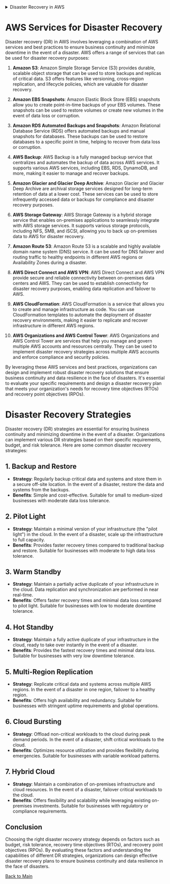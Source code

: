 <details>




<summary>Disaster Recovery in AWS</summary>

# Disaster Recovery in AWS
Disaster recovery (DR) in AWS refers to the process of preparing for and recovering from potential disasters or disruptions that could impact the availability or functionality of your applications and data running on AWS infrastructure. AWS offers a variety of services and features to help organizations implement robust disaster recovery strategies that ensure business continuity and minimize downtime in the event of a disaster.

## Key Components of AWS Disaster Recovery

### 1. Region and Availability Zone (AZ) Redundancy

AWS Regions and Availability Zones (AZs) are geographically distributed data centers designed to provide high availability and fault tolerance. By deploying resources across multiple AWS Regions and AZs, organizations can achieve redundancy and minimize the impact of disasters or failures in a single location.

### 2. Data Replication and Backup

AWS offers various services for data replication and backup, including Amazon S3 for object storage, Amazon RDS for relational databases, and Amazon EBS for block storage. Organizations can leverage these services to replicate data across multiple regions, create backups, and implement data retention policies to ensure data availability and integrity in the event of a disaster.

### 3. Disaster Recovery Planning

Effective disaster recovery planning is essential for ensuring business continuity and minimizing downtime in the event of a disaster. AWS provides tools and resources to help organizations develop and implement disaster recovery plans, including AWS Well-Architected Framework, AWS Disaster Recovery whitepapers, and AWS Partner Network (APN) partners specializing in disaster recovery solutions.

### 4. Automated Backup and Recovery

AWS offers services and features for automated backup and recovery, such as AWS Backup and Amazon CloudWatch Events. Organizations can use these services to automate backup processes, schedule regular backups, and trigger automated recovery workflows in response to predefined events or conditions.

## Best Practices for AWS Disaster Recovery

- **Define Recovery Objectives**: Define recovery time objectives (RTOs) and recovery point objectives (RPOs) to establish clear goals and priorities for disaster recovery planning.
- **Implement Redundancy**: Deploy resources across multiple AWS Regions and Availability Zones to achieve redundancy and fault tolerance.
- **Automate Backup and Recovery**: Use AWS services and features for automated backup and recovery to streamline processes and minimize manual intervention.
- **Test and Validate**: Regularly test and validate disaster recovery plans to ensure they meet organizational requirements and can effectively recover from potential disasters or disruptions.

## Conclusion

Disaster recovery in AWS involves preparing for and recovering from potential disasters or disruptions that could impact the availability or functionality of your applications and data running on AWS infrastructure. By leveraging AWS services and best practices for disaster recovery planning, organizations can ensure business continuity, minimize downtime, and maintain operational resilience in the face of disasters.

For more information on disaster recovery in AWS and best practices, refer to the [AWS Disaster Recovery whitepapers](https://aws.amazon.com/whitepapers/disaster-recovery/).

</details>

# AWS Services for Disaster Recovery

Disaster recovery (DR) in AWS involves leveraging a combination of AWS services and best practices to ensure business continuity and minimize downtime in the event of a disaster. AWS offers a range of services that can be used for disaster recovery purposes:

1. **Amazon S3**: Amazon Simple Storage Service (S3) provides durable, scalable object storage that can be used to store backups and replicas of critical data. S3 offers features like versioning, cross-region replication, and lifecycle policies, which are valuable for disaster recovery.

2. **Amazon EBS Snapshots**: Amazon Elastic Block Store (EBS) snapshots allow you to create point-in-time backups of your EBS volumes. These snapshots can be used to restore volumes or create new volumes in the event of data loss or corruption.

3. **Amazon RDS Automated Backups and Snapshots**: Amazon Relational Database Service (RDS) offers automated backups and manual snapshots for databases. These backups can be used to restore databases to a specific point in time, helping to recover from data loss or corruption.

4. **AWS Backup**: AWS Backup is a fully managed backup service that centralizes and automates the backup of data across AWS services. It supports various AWS services, including EBS, RDS, DynamoDB, and more, making it easier to manage and recover backups.

5. **Amazon Glacier and Glacier Deep Archive**: Amazon Glacier and Glacier Deep Archive are archival storage services designed for long-term retention of data at a lower cost. These services can be used to store infrequently accessed data or backups for compliance and disaster recovery purposes.

6. **AWS Storage Gateway**: AWS Storage Gateway is a hybrid storage service that enables on-premises applications to seamlessly integrate with AWS storage services. It supports various storage protocols, including NFS, SMB, and iSCSI, allowing you to back up on-premises data to AWS for disaster recovery.

7. **Amazon Route 53**: Amazon Route 53 is a scalable and highly available domain name system (DNS) service. It can be used for DNS failover and routing traffic to healthy endpoints in different AWS regions or Availability Zones during a disaster.

8. **AWS Direct Connect and AWS VPN**: AWS Direct Connect and AWS VPN provide secure and reliable connectivity between on-premises data centers and AWS. They can be used to establish connectivity for disaster recovery purposes, enabling data replication and failover to AWS.

9. **AWS CloudFormation**: AWS CloudFormation is a service that allows you to create and manage infrastructure as code. You can use CloudFormation templates to automate the deployment of disaster recovery environments, making it easier to replicate and recover infrastructure in different AWS regions.

10. **AWS Organizations and AWS Control Tower**: AWS Organizations and AWS Control Tower are services that help you manage and govern multiple AWS accounts and resources centrally. They can be used to implement disaster recovery strategies across multiple AWS accounts and enforce compliance and security policies.

By leveraging these AWS services and best practices, organizations can design and implement robust disaster recovery solutions that ensure business continuity and data resilience in the face of disasters. It's essential to evaluate your specific requirements and design a disaster recovery plan that meets your organization's needs for recovery time objectives (RTOs) and recovery point objectives (RPOs).


# Disaster Recovery Strategies

Disaster recovery (DR) strategies are essential for ensuring business continuity and minimizing downtime in the event of a disaster. Organizations can implement various DR strategies based on their specific requirements, budget, and risk tolerance. Here are some common disaster recovery strategies:

## 1. Backup and Restore

- **Strategy**: Regularly backup critical data and systems and store them in a secure off-site location. In the event of a disaster, restore the data and systems from the backups.
- **Benefits**: Simple and cost-effective. Suitable for small to medium-sized businesses with moderate data loss tolerance.

## 2. Pilot Light

- **Strategy**: Maintain a minimal version of your infrastructure (the "pilot light") in the cloud. In the event of a disaster, scale up the infrastructure to full capacity.
- **Benefits**: Provides faster recovery times compared to traditional backup and restore. Suitable for businesses with moderate to high data loss tolerance.

## 3. Warm Standby

- **Strategy**: Maintain a partially active duplicate of your infrastructure in the cloud. Data replication and synchronization are performed in near real-time.
- **Benefits**: Offers faster recovery times and minimal data loss compared to pilot light. Suitable for businesses with low to moderate downtime tolerance.

## 4. Hot Standby

- **Strategy**: Maintain a fully active duplicate of your infrastructure in the cloud, ready to take over instantly in the event of a disaster.
- **Benefits**: Provides the fastest recovery times and minimal data loss. Suitable for businesses with very low downtime tolerance.

## 5. Multi-Region Replication

- **Strategy**: Replicate critical data and systems across multiple AWS regions. In the event of a disaster in one region, failover to a healthy region.
- **Benefits**: Offers high availability and redundancy. Suitable for businesses with stringent uptime requirements and global operations.

## 6. Cloud Bursting

- **Strategy**: Offload non-critical workloads to the cloud during peak demand periods. In the event of a disaster, shift critical workloads to the cloud.
- **Benefits**: Optimizes resource utilization and provides flexibility during emergencies. Suitable for businesses with variable workload patterns.

## 7. Hybrid Cloud

- **Strategy**: Maintain a combination of on-premises infrastructure and cloud resources. In the event of a disaster, failover critical workloads to the cloud.
- **Benefits**: Offers flexibility and scalability while leveraging existing on-premises investments. Suitable for businesses with regulatory or compliance requirements.

## Conclusion

Choosing the right disaster recovery strategy depends on factors such as budget, risk tolerance, recovery time objectives (RTOs), and recovery point objectives (RPOs). By evaluating these factors and understanding the capabilities of different DR strategies, organizations can design effective disaster recovery plans to ensure business continuity and data resilience in the face of disasters.



[Back to Main](readme.md)
